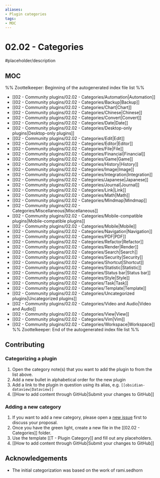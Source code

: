```yaml
---
aliases:
- Plugin categories
tags:
- MOC
---
```


# 02.02 - Categories

#placeholder/description 

## MOC

%% Zoottelkeeper: Beginning of the autogenerated index file list  %%
-  [[02 - Community plugins/02.02 - Categories/Automation|Automation]]
-  [[02 - Community plugins/02.02 - Categories/Backup|Backup]]
-  [[02 - Community plugins/02.02 - Categories/Chart|Chart]]
-  [[02 - Community plugins/02.02 - Categories/Chinese|Chinese]]
-  [[02 - Community plugins/02.02 - Categories/Convert|Convert]]
-  [[02 - Community plugins/02.02 - Categories/Date|Date]]
-  [[02 - Community plugins/02.02 - Categories/Desktop-only plugins|Desktop-only plugins]]
-  [[02 - Community plugins/02.02 - Categories/Edit|Edit]]
-  [[02 - Community plugins/02.02 - Categories/Editor|Editor]]
-  [[02 - Community plugins/02.02 - Categories/File|File]]
-  [[02 - Community plugins/02.02 - Categories/Financial|Financial]]
-  [[02 - Community plugins/02.02 - Categories/Game|Game]]
-  [[02 - Community plugins/02.02 - Categories/History|History]]
-  [[02 - Community plugins/02.02 - Categories/Image|Image]]
-  [[02 - Community plugins/02.02 - Categories/Integration|Integration]]
-  [[02 - Community plugins/02.02 - Categories/Japanese|Japanese]]
-  [[02 - Community plugins/02.02 - Categories/Journal|Journal]]
-  [[02 - Community plugins/02.02 - Categories/Link|Link]]
-  [[02 - Community plugins/02.02 - Categories/Math|Math]]
-  [[02 - Community plugins/02.02 - Categories/Mindmap|Mindmap]]
-  [[02 - Community plugins/02.02 - Categories/Miscellaneous|Miscellaneous]]
-  [[02 - Community plugins/02.02 - Categories/Mobile-compatible plugins|Mobile-compatible plugins]]
-  [[02 - Community plugins/02.02 - Categories/Mobile|Mobile]]
-  [[02 - Community plugins/02.02 - Categories/Navigation|Navigation]]
-  [[02 - Community plugins/02.02 - Categories/PDF|PDF]]
-  [[02 - Community plugins/02.02 - Categories/Refactor|Refactor]]
-  [[02 - Community plugins/02.02 - Categories/Render|Render]]
-  [[02 - Community plugins/02.02 - Categories/Search|Search]]
-  [[02 - Community plugins/02.02 - Categories/Security|Security]]
-  [[02 - Community plugins/02.02 - Categories/Shortcut|Shortcut]]
-  [[02 - Community plugins/02.02 - Categories/Statistic|Statistic]]
-  [[02 - Community plugins/02.02 - Categories/Status bar|Status bar]]
-  [[02 - Community plugins/02.02 - Categories/Style|Style]]
-  [[02 - Community plugins/02.02 - Categories/Task|Task]]
-  [[02 - Community plugins/02.02 - Categories/Template|Template]]
-  [[02 - Community plugins/02.02 - Categories/Uncategorized plugins|Uncategorized plugins]]
-  [[02 - Community plugins/02.02 - Categories/Video and Audio|Video and Audio]]
-  [[02 - Community plugins/02.02 - Categories/View|View]]
-  [[02 - Community plugins/02.02 - Categories/Vim|Vim]]
-  [[02 - Community plugins/02.02 - Categories/Workspace|Workspace]]
%% Zoottelkeeper: End of the autogenerated index file list  %%


## Contributing

### Categorizing a plugin

1. Open the category note(s) that you want to add the plugin to from the list above.
2. Add a new bullet in alphabetical order for the new plugin
3. Add a link to the plugin in question using its alias, e.g. `[[obsidian-dataview|Dataview]]`
4. [[How to add content through GitHub|Submit your changes to GitHub]]

### Adding a new category
1. If you want to add a new category, please open a [new issue]() first to discuss your proposal.
2. Once you have the green light, create a new file in the [[02.02 - Categories]] folder. 
3. Use the template [[T - Plugin Category]] and fill out any placeholders.
4. [[How to add content through GitHub|Submit your changes to GitHub]]

## Acknowledgements

- The initial categorization was based on the work of rami.sedhorn